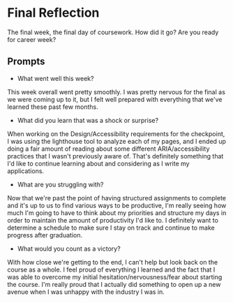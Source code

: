 # Final Reflection
The final week, the final day of coursework. How did it go? Are you ready for career week?

## Prompts
- What went well this week?

This week overall went pretty smoothly. I was pretty nervous for the final as we were coming up to it, but I felt well prepared with everything that we've learned these past few months.

- What did you learn that was a shock or surprise?

When working on the Design/Accessibility requirements for the checkpoint, I was using the lighthouse tool to analyze each of my pages, and I ended up doing a fair amount of reading about some different ARIA/accessibility practices that I wasn't previously aware of. That's definitely something that I'd like to continue learning about and considering as I write my applications.

- What are you struggling with?

Now that we're past the point of having structured assignments to complete and it's up to us to find various ways to be productive, I'm really seeing how much I'm going to have to think about my priorities and structure my days in order to maintain the amount of productivity I'd like to. I definitely want to determine a schedule to make sure I stay on track and continue to make progress after graduation.

- What would you count as a victory?

With how close we're getting to the end, I can't help but look back on the course as a whole. I feel proud of everything I learned and the fact that I was able to overcome my initial hesitation/nervousness/fear about starting the course. I'm really proud that I actually did something to open up a new avenue when I was unhappy with the industry I was in.